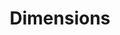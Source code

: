 ---
bigquery: https://console.cloud.google.com/bigquery?p=covid-19-dimensions-ai&page=table&d=data&t=publications
contributors:
- Digital Science
cost: Free for personal, non-commercial use.
description: Dimensions contains more than 100 million publications, ranging from
  articles published in scholarly journals, books and book chapters, to preprints
  and conference proceedings. All publications are contextualized with linked data
  sets, funding, publications, patents, clinical trials, and policy documents. You
  can also view associated categories, funders, institutions, and researcher profiles.
documentation: https://docs.dimensions.ai/bigquery/index.html
last_edit: Fri, 01 Dec 2023 18:12:49 GMT
location: https://www.dimensions.ai/products/free/
maintained_by: Digital Science, https://www.digital-science.com/
open_access: 'FALSE'
schema_fields:
- gender
- current_assignee
- research_orgs
- funding_eur
- research_org_state_names
- overall_status
- publication_ids
- external_ids
- funding_currency
- end_date
- funder_orgs
- clinical_trial_ids
- title
- funding_amount
- book_title
- editors
- publisher
- repository_name
- funding_chf
- active_years
- research_org_country_names
- embargo_date
- labels
- funder_countries
- research_org_countries
- date_imported_gbq
- conference
- funding_cad
- priority_date
- associated_publication_arxiv_id
- links
- expiration_date
- family_members_ids
- type
- source_id
- mesh_terms
- kind
- associated_grant_ids
- closed
- study_outcome_measures
- open_access_categories_v2
- funding_gbp
- primary_completion_date
- funder_org
- granted_date
- federal_support
- pages
- parent_id
- legal_events
- application_number
- category_icrp_ct
- citation_string
- funding_nzd
- current_assignee_countries
- acknowledgements
- study_arms
- supporting_grant_ids
- start_date
- category_hra
- registry
- study_designs
- legal_status
- cpc
- associated_publication_id
- funding_details
- original_abstract
- granted_year
- associated_publication_pmid
- cited_by_ids
- funding_schemes
- repository_id
- original_assignee_countries
- metrics
- altmetrics
- relationships
- study_participants
- associated_publication_doi
- date
- repository_dois
- acronym
- license
- interventions
- original_assignee
- journal
- date_modified
- address
- researcher_ids
- category_for
- patent_ids
- category_sdg
- aliases
- study_maximum_age
- primary_completion_year
- project_numbers
- study_minimum_age
- repository_url
- brief_title
- funding_jpy
- date_print
- figures_amount
- filing_status
- category_bra
- proceedings_title
- original_assignee_orgs
- reference_ids
- conditions
- date_normal
- funder_org_countries
- research_org_state_codes
- secondary_ids
- category_hrcs_rac
- copyright_statement
- created_date
- family_count
- current_assignee_orgs
- subtitles
- original_title
- funder_org_state_codes
- year
- description
- concepts
- foa_number
- study_eligibility_criteria
- jurisdiction
- established
- publication_year
- publication_date
- funder_org_cities
- wikipedia_url
- mesh_headings
- end_year
- abstract
- isbn
- status
- research_org_city_names
- start_year
- ipcr
- keywords
- filing_date
- citations_count
- issue
- categories
- category_uoa
- authors
- redirect
- funding_cny
- assignee_countries
- arxiv_id
- eisbn
- pmcid
- category_rcdc
- assignee_orgs
- category_hrcs_hc
- open_access_categories
- filing_year
- linkout
- resulting_publication_doi
- date_inserted
- family_id
- claims_amount
- expiration_year
- funding_section
- acronyms
- organisation_details
- date_online
- phase
- funding_usd
- id
- funding_aud
- doi
- investigators
- citations
- name
- volume
- language
- priority_year
- category_icrp_cso
- inventor_names
- journal_lists
- email_address
- funder_org_acronyms
- study_type
- orange_book
- book_series_title
- types
- pmid
- document_type
- resulting_publication_ids
- grant_number
- research_org_cities
slug: dimensions
tags:
- scholarly literature
- patents
- funding
- clinical trials
- academic profiles
- medical
terms_of_use: 'Use of both the Dimensions COVID-19 dataset and full Dimensions dataset
  are subject to the Dimensions Terms of use: https://www.dimensions.ai/policies-terms-legal '
title: Dimensions
uuid: dcff88bd-fe6b-4fdb-8159-809bf9d7bc1c
versioning: 'FALSE'
---